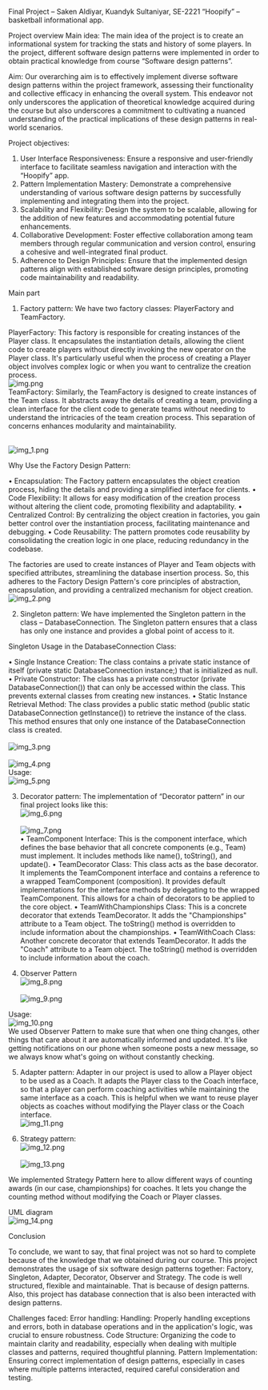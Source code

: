Final Project – Saken Aldiyar, Kuandyk Sultaniyar, SE-2221
“Hoopify” – basketball informational app.

Project overview
Main idea:
The main idea of the project is to create an informational system for tracking the stats and history of some players. In the project, different software design patterns were implemented in order to obtain practical knowledge from course “Software design patterns”.

Aim:
Our overarching aim is to effectively implement diverse software design patterns within the project framework, assessing their functionality and collective efficacy in enhancing the overall system. This endeavor not only underscores the application of theoretical knowledge acquired during the course but also underscores a commitment to cultivating a nuanced understanding of the practical implications of these design patterns in real-world scenarios.

Project objectives:
1)	User Interface Responsiveness:
      Ensure a responsive and user-friendly interface to facilitate seamless navigation and interaction with the “Hoopify” app.
2)	Pattern Implementation Mastery:
      Demonstrate a comprehensive understanding of various software design patterns by successfully implementing and integrating them into the project.
3)	Scalability and Flexibility:
      Design the system to be scalable, allowing for the addition of new features and accommodating potential future enhancements.
4)	Collaborative Development:
      Foster effective collaboration among team members through regular communication and version control, ensuring a cohesive and well-integrated final product.
5)	Adherence to Design Principles:
      Ensure that the implemented design patterns align with established software design principles, promoting code maintainability and readability.












Main part
1)	Factory pattern:
      We have two factory classes: PlayerFactory and TeamFactory.

PlayerFactory:
This factory is responsible for creating instances of the Player class. It encapsulates the instantiation details, allowing the client code to create players without directly invoking the new operator on the Player class. It's particularly useful when the process of creating a Player object involves complex logic or when you want to centralize the creation process.
<br> ![img.png](images/img.png) <br>
TeamFactory:
Similarly, the TeamFactory is designed to create instances of the Team class. It abstracts away the details of creating a team, providing a clean interface for the client code to generate teams without needing to understand the intricacies of the team creation process. This separation of concerns enhances modularity and maintainability.

<br> ![img_1.png](images/img_1.png) <br>



Why Use the Factory Design Pattern:

•	Encapsulation:
The Factory pattern encapsulates the object creation process, hiding the details and providing a simplified interface for clients.
•	Code Flexibility:
It allows for easy modification of the creation process without altering the client code, promoting flexibility and adaptability.
•	Centralized Control:
By centralizing the object creation in factories, you gain better control over the instantiation process, facilitating maintenance and debugging.
•	Code Reusability:
The pattern promotes code reusability by consolidating the creation logic in one place, reducing redundancy in the codebase.

The factories are used to create instances of Player and Team objects with specified attributes, streamlining the database insertion process. So, this adheres to the Factory Design Pattern's core principles of abstraction, encapsulation, and providing a centralized mechanism for object creation.
<br> ![img_2.png](images/img_2.png) <br>

2)	Singleton pattern:
      We have implemented the Singleton pattern in the class – DatabaseConnection. The Singleton pattern ensures that a class has only one instance and provides a global point of access to it.


Singleton Usage in the DatabaseConnection Class:

•	Single Instance Creation:
The class contains a private static instance of itself (private static DatabaseConnection instance;) that is initialized as null.
•	Private Constructor:
The class has a private constructor (private DatabaseConnection()) that can only be accessed within the class. This prevents external classes from creating new instances.
•	Static Instance Retrieval Method:
The class provides a public static method (public static DatabaseConnection getInstance()) to retrieve the instance of the class. This method ensures that only one instance of the DatabaseConnection class is created.  
<br> ![img_3.png](images/img_3.png) <br>
<br> ![img_4.png](images/img_4.png) <br>
Usage:
<br> ![img_5.png](images/img_5.png) <br>

3)	Decorator pattern:
      The implementation of “Decorator pattern” in our final project looks like this:
<br> ![img_6.png](images/img_6.png) <br>
<br> ![img_7.png](images/img_7.png) <br>
•	TeamComponent Interface: This is the component interface, which defines the base behavior that all concrete components (e.g., Team) must implement. It includes methods like name(), toString(), and update().
•	TeamDecorator Class: This class acts as the base decorator. It implements the TeamComponent interface and contains a reference to a wrapped TeamComponent (composition). It provides default implementations for the interface methods by delegating to the wrapped TeamComponent. This allows for a chain of decorators to be applied to the core object.
•	TeamWithChampionships Class: This is a concrete decorator that extends TeamDecorator. It adds the "Championships" attribute to a Team object. The toString() method is overridden to include information about the championships.
•	TeamWithCoach Class: Another concrete decorator that extends TeamDecorator. It adds the "Coach" attribute to a Team object. The toString() method is overridden to include information about the coach.

4)	Observer Pattern
<br> ![img_8.png](images/img_8.png) <br>
<br> ![img_9.png](images/img_9.png) <br>


Usage:
<br> ![img_10.png](images/img_10.png) <br>
We used  Observer Pattern to make sure that when one thing changes, other things that care about it are automatically informed and updated. It's like getting notifications on our phone when someone posts a new message, so we always know what's going on without constantly checking.












5)	Adapter pattern:
      Adapter in our project is used to allow a Player object to be used as a Coach. It adapts the Player class to the Coach interface, so that a player can perform coaching activities while maintaining the same interface as a coach. This is helpful when we want to reuse player objects as coaches without modifying the Player class or the Coach interface.
<br> ![img_11.png](images/img_11.png)<br>


6)	Strategy pattern:
<br> ![img_12.png](images/img_12.png)<br>
<br> ![img_13.png](images/img_13.png)<br>

We implemented Strategy Pattern  here to allow different ways of counting awards (in our case, championships) for coaches. It lets you change the counting method without modifying the Coach or Player classes.



UML diagram 
<br> ![img_14.png](images/img_14.png)<br>










Conclusion

To conclude, we want to say, that final project was not so hard to complete because of the knowledge that we obtained during our course. This project demonstrates the usage of six software design patterns together: Factory, Singleton, Adapter, Decorator, Observer and Strategy. The code is well structured, flexible and maintainable. That is because of design patterns. Also, this project has database connection that is also been interacted with design patterns.

Challenges faced:
Error handling: Handling: Properly handling exceptions and errors, both in database operations and in the application's logic, was crucial to ensure robustness.
Code Structure: Organizing the code to maintain clarity and readability, especially when
dealing with multiple classes and patterns, required thoughtful planning.
Pattern Implementation: Ensuring correct implementation of design patterns, especially in
cases where multiple patterns interacted, required careful consideration and testing.


